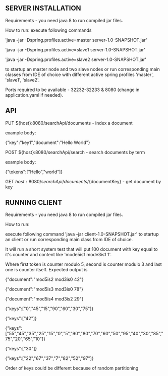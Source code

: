 ## **SERVER INSTALLATION**
Requirements - you need java 8 to run compiled jar files.

How to run: execute following commands

'java -jar -Dspring.profiles.active=master server-1.0-SNAPSHOT.jar'

'java -jar -Dspring.profiles.active=slave1 server-1.0-SNAPSHOT.jar'

'java -jar -Dspring.profiles.active=slave2 server-1.0-SNAPSHOT.jar'

to startup an master node and two slave nodes or run corresponding main classes from IDE of choice with different active spring profiles 'master', 'slave1', 'slave2'.

Ports required to be available - 32232-32233 & 8080 (change in application.yaml if needed).

## **API**
PUT ${host}:8080/searchApi/documents - index a document

example body:

{"key":"key1","document":"Hello World"}

POST ${host}:8080/searchApi/search - search documents by term

example body:

{"tokens":["Hello","world"]}

GET ${host}:8080/searchApi/documents/${documentKey} - get document by key

## **RUNNING CLIENT**
Requirements - you need java 8 to run compiled jar files.

How to run:

execute following command 'java -jar client-1.0-SNAPSHOT.jar' to startup an client or run corresponding main class from IDE of choice.

It will run a short system test that will put 100 document with key equal to it's counter and content like 'mode5is1 mode3is1 1'.

Where first token is counter modulo 5, second is counter modulo 3 and last one is counter itself. Expected output is

{"document":"mod5is2 mod3is0 42"}

{"document":"mod5is3 mod3is0 78"}

{"document":"mod5is4 mod3is2 29"}

{"keys":["0","45","15","90","60","30","75"]}

{"keys":["42"]}

{"keys":["55","45","35","25","15","0","5","90","80","70","60","50","95","40","30","85","75","20","65","10"]}

{"keys":["30"]}

{"keys":["22","67","37","7","82","52","97"]}

Order of keys could be different because of random partitioning